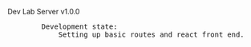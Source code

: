 <p>
Dev Lab
Server v1.0.0
</p>

<div>
    <pre>
        Development state:
            Setting up basic routes and react front end.
    </pre>
</div>